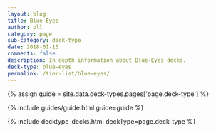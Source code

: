 ```yaml
---
layout: blog
title: Blue-Eyes
author: pll
category: page
sub-category: deck-type
date: 2018-01-10
comments: false
description: In depth information about Blue-Eyes decks.
deck-type: blue-eyes
permalink: /tier-list/blue-eyes/
---
```


{% assign guide = site.data.deck-types.pages['page.deck-type'] %}

{% include guides/guide.html guide=guide %}

{% include decktype_decks.html deckType=page.deck-type %}

